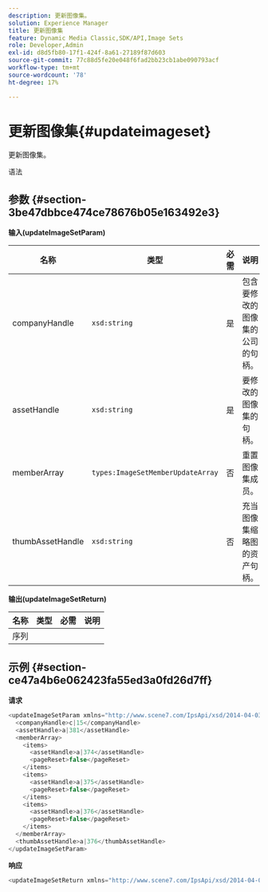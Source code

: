 ```yaml
---
description: 更新图像集。
solution: Experience Manager
title: 更新图像集
feature: Dynamic Media Classic,SDK/API,Image Sets
role: Developer,Admin
exl-id: d8d5fb80-17f1-424f-8a61-27189f87d603
source-git-commit: 77c88d5fe20e048f6fad2bb23cb1abe090793acf
workflow-type: tm+mt
source-wordcount: '78'
ht-degree: 17%

---
```


# 更新图像集{#updateimageset}

更新图像集。

语法

## 参数 {#section-3be47dbbce474ce78676b05e163492e3}

**输入(updateImageSetParam)**

| 名称 | 类型 | 必需 | 说明 |
|---|---|---|---|
| companyHandle | `xsd:string` | 是 | 包含要修改的图像集的公司的句柄。 |
| assetHandle | `xsd:string` | 是 | 要修改的图像集的句柄。 |
| memberArray | `types:ImageSetMemberUpdateArray` | 否 | 重置图像集成员。 |
| thumbAssetHandle | `xsd:string` | 否 | 充当图像集缩略图的资产句柄。 |

**输出(updateImageSetReturn)**

| 名称 | 类型 | 必需 | 说明 |
|---|---|---|---|
| 序列 |  |  |  |

## 示例 {#section-ce47a4b6e062423fa55ed3a0fd26d7ff}

**请求**

```java
<updateImageSetParam xmlns="http://www.scene7.com/IpsApi/xsd/2014-04-03"> 
  <companyHandle>c|15</companyHandle> 
  <assetHandle>a|381</assetHandle> 
  <memberArray> 
    <items> 
      <assetHandle>a|374</assetHandle> 
      <pageReset>false</pageReset> 
    </items> 
    <items> 
      <assetHandle>a|375</assetHandle> 
      <pageReset>false</pageReset> 
    </items> 
    <items> 
      <assetHandle>a|376</assetHandle> 
      <pageReset>false</pageReset> 
    </items> 
  </memberArray> 
  <thumbAssetHandle>a|376</thumbAssetHandle> 
</updateImageSetParam>
```

**响应**

```java
<updateImageSetReturn xmlns="http://www.scene7.com/IpsApi/xsd/2014-04-03"/>
```
